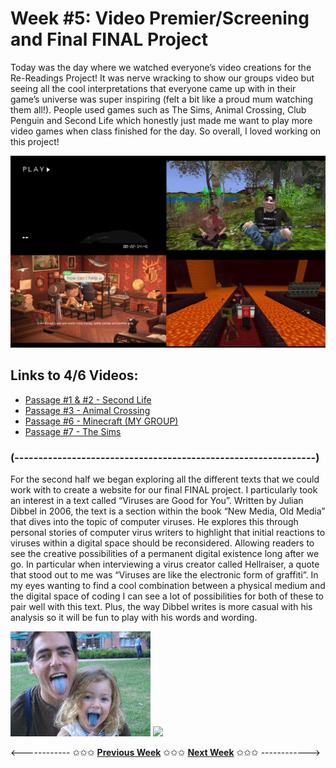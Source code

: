 # Week #5: Video Premier/Screening and Final FINAL Project

Today was the day where we watched everyone’s video creations for the Re-Readings Project! It was nerve wracking to show our groups video but seeing all the cool interpretations that everyone came up with in their game’s universe was super inspiring (felt a bit like a proud mum watching them all!). People used games such as The Sims, Animal Crossing, Club Penguin and Second Life which honestly just made me want to play more video games when class finished for the day. So overall, I loved working on this project!

<img src="peeps-videos.png">

## Links to 4/6 Videos:
* [Passage #1 & #2 - Second Life](https://www.youtube.com/watch?v=KQGvEqaG5Ro&ab_channel=FinnArundel)
* [Passage #3 - Animal Crossing](https://www.youtube.com/watch?v=2yYnmJMJ8Ks&feature=youtu.be&ab_channel=ZRF)
* [Passage #6 - Minecraft (MY GROUP)](https://www.youtube.com/watch?v=J1A5MzelAxQ&feature=youtu.be&ab_channel=ziyunyuan)
* [Passage #7 - The Sims](https://www.youtube.com/watch?v=leyVlwvDqNM&feature=youtu.be&ab_channel=unianlai)

### (---------------------------------------------------------------) ###

For the second half we began exploring all the different texts that we could work with to create a website for our final FINAL project. I particularly took an interest in a text called “Viruses are Good for You”. Written by Julian Dibbel in 2006, the text is a section within the book “New Media, Old Media” that dives into the topic of computer viruses. He explores this through personal stories of computer virus writers to highlight that initial reactions to viruses within a digital space should be reconsidered. Allowing readers to see the creative possibilities of a permanent digital existence long after we go. In particular when interviewing a virus creator called Hellraiser, a quote that stood out to me was “Viruses are like the electronic form of graffiti”. In my eyes wanting to find a cool combination between a physical medium and the digital space of coding I can see a lot of possibilities for both of these to pair well with this text. Plus, the way Dibbel writes is more casual with his analysis so it will be fun to play with his words and wording. 

<img src="bluetongues.jpg">

<img src="Screen Shot 2020-10-22 at 4.32.00 pm.png">


<------------ ✩✩✩ [**Previous Week**](https://astlcreations.github.io/codewords-codes-words/SKO/Re-Readings%20&%20Coding/Week%2004/) ✩✩✩ [**Next Week**](https://astlcreations.github.io/codewords-codes-words/SKO/Major%20Project/Week%2006/) ✩✩✩ ------------>
